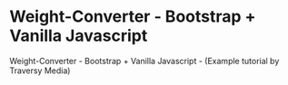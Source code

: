 # Weight-Converter - Bootstrap + Vanilla Javascript
Weight-Converter - Bootstrap + Vanilla Javascript - (Example tutorial by Traversy Media)
